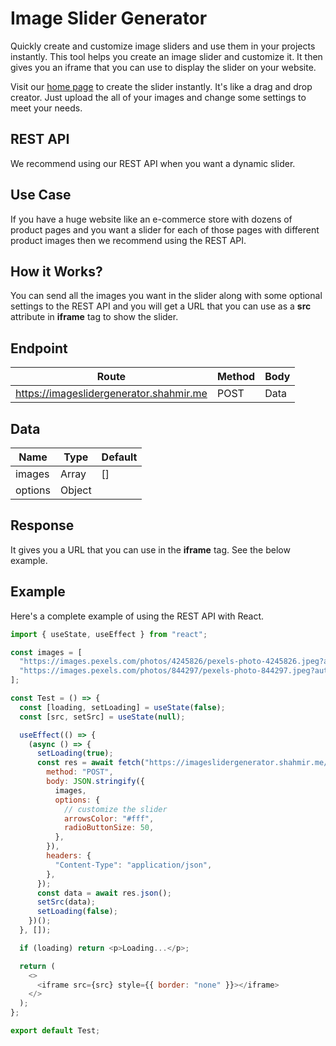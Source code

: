 # Image Slider Generator

Quickly create and customize image sliders and use them in your projects instantly. This tool helps you create an image slider and customize it. It then gives you an iframe that you can use to display the slider on your website.

Visit our [home page](https://imageslidergenerator.shahmir.me/) to create the slider instantly. It's like a drag and drop creator. Just upload the all of your images and change some settings to meet your needs.

## REST API

We recommend using our REST API when you want a dynamic slider.

## Use Case

If you have a huge website like an e-commerce store with dozens of product pages and you want a slider for each of those pages with different product images then we recommend using the REST API.

## How it Works?

You can send all the images you want in the slider along with some optional settings to the REST API and you will get a URL that you can use as a **src** attribute in **iframe** tag to show the slider.

## Endpoint

| Route                                   | Method | Body |
| --------------------------------------- | ------ | ---- |
| https://imageslidergenerator.shahmir.me | POST   | Data |

## Data

| Name    | Type   | Default |
| ------- | ------ | ------- |
| images  | Array  | []      |
| options | Object |         |

## Response

It gives you a URL that you can use in the **iframe** tag. See the below example.

## Example

Here's a complete example of using the REST API with React.

```javascript
import { useState, useEffect } from "react";

const images = [
  "https://images.pexels.com/photos/4245826/pexels-photo-4245826.jpeg?auto=compress&cs=tinysrgb&w=600",
  "https://images.pexels.com/photos/844297/pexels-photo-844297.jpeg?auto=compress&cs=tinysrgb&w=600",
];

const Test = () => {
  const [loading, setLoading] = useState(false);
  const [src, setSrc] = useState(null);

  useEffect(() => {
    (async () => {
      setLoading(true);
      const res = await fetch("https://imageslidergenerator.shahmir.me/", {
        method: "POST",
        body: JSON.stringify({
          images,
          options: {
            // customize the slider
            arrowsColor: "#fff",
            radioButtonSize: 50,
          },
        }),
        headers: {
          "Content-Type": "application/json",
        },
      });
      const data = await res.json();
      setSrc(data);
      setLoading(false);
    })();
  }, []);

  if (loading) return <p>Loading...</p>;

  return (
    <>
      <iframe src={src} style={{ border: "none" }}></iframe>
    </>
  );
};

export default Test;
```
